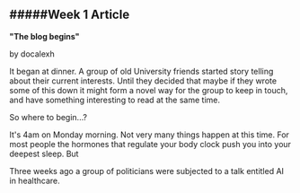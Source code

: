 #####Week 1 Article
-----

**"The blog begins"**

by docalexh

It began at dinner. A group of old University friends started story telling about their current interests. Until they decided that maybe if they wrote some of this down it might form a novel way for the group to keep in touch, and have something interesting to read at the same time. 

So where to begin...?

It's 4am on Monday morning. Not very many things happen at this time. For most people the hormones that regulate your body clock push you into your deepest sleep. But 

Three weeks ago a group of politicians were subjected to a talk entitled AI in healthcare.  





